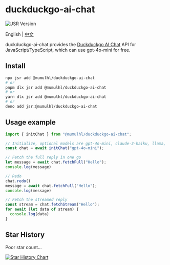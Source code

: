 # duckduckgo-ai-chat

![JSR Version](https://img.shields.io/jsr/v/%40mumulhl/duckduckgo-ai-chat)

English | [中文](./README_CN.md)

duckduckgo-ai-chat provides the [Duckduckgo AI Chat](https://duckduckgo.com/aichat) API for JavaScript/TypeScript, which can use gpt-4o-mini for free.

## Install

```sh
npx jsr add @mumulhl/duckduckgo-ai-chat
# or
pnpm dlx jsr add @mumulhl/duckduckgo-ai-chat
# or
yarn dlx jsr add @mumulhl/duckduckgo-ai-chat
# or
deno add jsr:@mumulhl/duckduckgo-ai-chat
```

## Usage example

```javascript
import { initChat } from "@mumulhl/duckduckgo-ai-chat";

// Initialize, optional models are gpt-4o-mini, claude-3-haiku, llama, mixtral
const chat = await initChat("gpt-4o-mini");

// Fetch the full reply in one go
let message = await chat.fetchFull("Hello");
console.log(message)

// Redo
chat.redo()
message = await chat.fetchFull("Hello");
console.log(message)

// Fetch the streamed reply
const stream = chat.fetchStream("Hello");
for await (let data of stream) {
  console.log(data)
}
```

## Star History

Poor star count...

[![Star History Chart](https://api.star-history.com/svg?repos=mumu-lhl/duckduckgo-ai-chat&type=Date)](https://star-history.com/#mumu-lhl/duckduckgo-ai-chat&Date)
